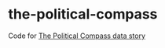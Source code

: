 # the-political-compass

Code for [The Political Compass data story](https://the-political-compass.github.io/the-political-compass/)

